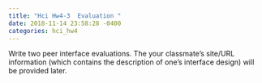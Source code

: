 ```yaml
---
title: "Hci Hw4-3  Evaluation "
date: 2018-11-14 23:58:28 -0400
categories: hci_hw4
---
```

Write two peer interface evaluations. The your classmate’s site/URL information (which contains the description of one’s interface design) will be provided later. 
